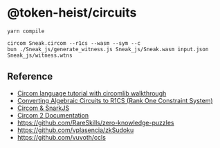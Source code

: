 # @token-heist/circuits

```
yarn compile
```

```
circom Sneak.circom --r1cs --wasm --sym --c
bun ./Sneak_js/generate_witness.js Sneak_js/Sneak.wasm input.json Sneak_js/witness.wtns
```

## Reference
- [Circom language tutorial with circomlib walkthrough](https://www.rareskills.io/post/circom-tutorial)
- [Converting Algebraic Circuits to R1CS (Rank One Constraint System)](https://www.rareskills.io/post/rank-1-constraint-system)
- [Circom & SnarkJS](https://medium.com/swf-lab/circom-snarkjs-728e4314e057)
- [Circom 2 Documentation](https://docs.circom.io/circom-language/signals/)
- https://github.com/RareSkills/zero-knowledge-puzzles
- https://github.com/vplasencia/zkSudoku
- https://github.com/vuvoth/ccls